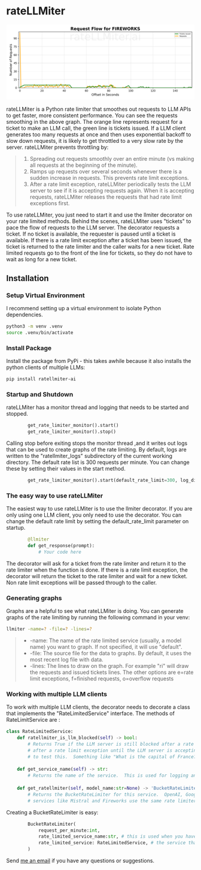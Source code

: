 # rateLLMiter
<p align="center">
  <img src="artifacts/FIREWORKS_ri.png" alt="rateLLMiter smooths out requests">
</p>
rateLLMiter is a Python rate limiter that smoothes out requests to LLM APIs to get faster, more consistent performance. You can
see the requests smoothing in the above graph.  The orange line represents request for a ticket to make an LLM call, the
green line is tickets issued. If a LLM client generates too many requests at once and then uses exponential backoff
to slow down requests, it is likely to get throttled to a very slow rate by the server.  rateLLMiter prevents
throttling by:

>1. Spreading out requests smoothly over an entire minute (vs making all requests at the beginning of the minute).  
>2. Ramps up requests over several seconds whenever there is a sudden increase in requests.  This prevents rate limit exceptions.
>3. After a rate limit exception, rateLLMiter periodically tests the LLM server to see if it is accepting requests again.
    When it is accepting requests, rateLLMiter releases the requests that had rate limit exceptions first.  

To use rateLLMiter, you just need to start it and use the llmiter decorator on your rate limited methods.  Behind the
scenes, rateLLMiter uses "tickets" to pace the flow of requests to the LLM server.  The decorator requests a ticket.
If no ticket is available, the requester is paused until a ticket is available.  If there is a rate limit exception after a ticket
has been issued, the ticket is returned to the rate limiter and the caller waits for a new ticket.  Rate limited requests
go to the front of the line for tickets, so they do not have to wait as long for a new ticket.  

## Installation
### Setup Virtual Environment

I recommend setting up a virtual environment to isolate Python dependencies.

```bash
python3 -m venv .venv
source .venv/bin/activate
```

### Install Package

Install the package from PyPi - this takes awhile because it also installs the python clients of multiple LLMs:

```bash
pip install ratellmiter-ai
```
### Startup and Shutdown
rateLLMiter has a monitor thread and logging that needs to be started and stopped.

```python
        get_rate_limiter_monitor().start()
        get_rate_limiter_monitor().stop()
```

Calling stop before exiting stops the monitor thread ,and it writes out logs that can be used to create graphs of the 
rate limiting. By default, logs are written to the "ratellmiter_logs" subdirectory of the current working directory. The
default rate list is 300 requests per minute.  You can change these by setting their values in the start method.

```python
        get_rate_limiter_monitor().start(default_rate_limit=300, log_directory="ratellmiter_logs")
```

### The easy way to use rateLLMiter
The easiest way to use rateLLMiter is to use the llmiter decorator.  If you are only using one LLM client, you only
need to use the decorator. You can change the default rate limit by setting the default_rate_limit parameter on startup.

```python
        @llmiter
        def get_response(prompt):
            # Your code here
```

The decorator will ask for a ticket from the rate limiter and return it to the rate limiter when the function is done.  If
there is a rate limit exception, the decorator will return the ticket to the rate limiter and wait for a new ticket.  Non
rate limit exceptions will be passed through to the caller.

### Generating graphs
Graphs are a helpful to see what rateLLMiter is doing.  You can generate graphs of the rate limiting by running the following
command in your venv:

```bash
llmiter -name=? -file=? -lines=?
```

> - -name: The name of the rate limited service (usually, a model name) you want to graph.  If not specified, it will use "default".
> - -file: The source file for the data to graphs.  By default, it uses the most recent log file with data.
> - -lines: The lines to draw on the graph. For example "ri" will draw the requests and issued tickets lines.  The other
  options are e=rate limit exceptions, f=finished requests, o=overflow requests

### Working with multiple LLM clients
To work with multiple LLM clients, the decorator needs to decorate a class that implements the "RateLimitedService" interface.
The methods of RateLimitService are :
```python
class RateLimitedService:
    def ratellmiter_is_llm_blocked(self) -> bool:
        # Returns True if the LLM server is still blocked after a rate limit exception.  rateLLMiter blocks all tickets
        # after a rate limit exception until the LLM server is accepting requests again. I have used a very simple prompt
        # to test this.  Something like "What is the capital of France?"  

    def get_service_name(self) -> str:
        # Returns the name of the service.  This is used for logging and graphing

    def get_ratellmiter(self, model_name:str=None) -> 'BucketRateLimiter':
        # Returns the BucketRateLimiter for this service.  OpenAI, Google etc need a rate limiter for each model. Other
        # services like Mistral and Fireworks use the same rate limiter for all models.
```

Creating a BucketRateLimiter is easy:
```python
        BucketRateLimiter(
            request_per_minute:int, 
            rate_limited_service_name:str, # this is used when you have multiple models using the same rate limiter, can be None
            rate_limited_service: RateLimitedService, # the service that is rate limited
        )
```

Send [me an email](mailto:public@llmonpy.ai) if you have any questions or suggestions.  